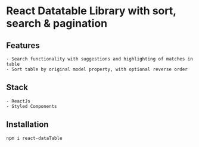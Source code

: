 # React Datatable Library with sort, search & pagination
## Features
    - Search functionality with suggestions and highlighting of matches in table
    - Sort table by original model property, with optional reverse order

## Stack
    - ReactJs
    - Styled Components

## Installation
`npm i react-dataTable`




